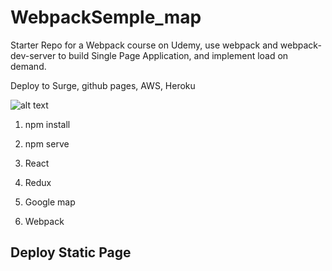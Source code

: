 # WebpackSemple_map
Starter Repo for a Webpack course on Udemy, use webpack and webpack-dev-server to build Single Page Application, and implement load on demand.

Deploy to Surge, github pages, AWS, Heroku

![alt text](https://github.com/smalltide/WebpackProject/blob/master/screenshot.png "WebpackProject")

1. npm install
2. npm serve


1. React
2. Redux
3. Google map
4. Webpack


## Deploy Static Page


